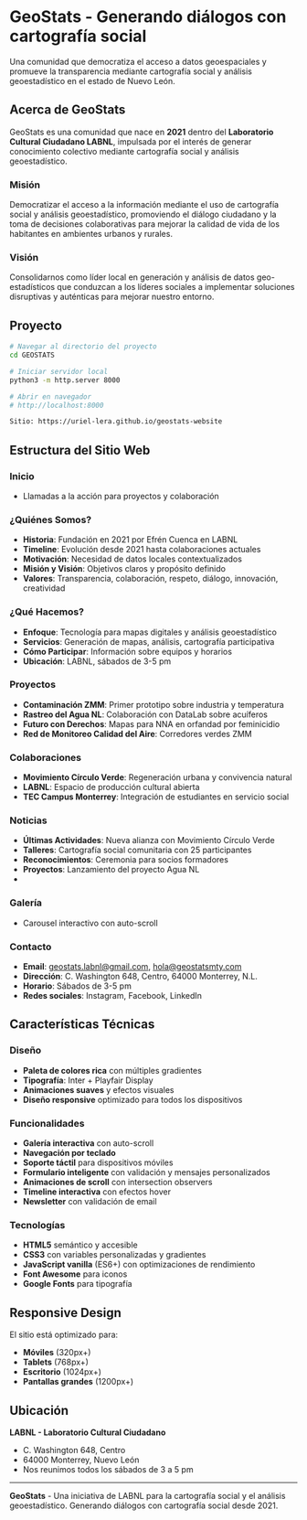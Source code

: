 # GeoStats - Generando diálogos con cartografía social

Una comunidad que democratiza el acceso a datos geoespaciales y promueve la transparencia mediante cartografía social y análisis geoestadístico en el estado de Nuevo León.

##  Acerca de GeoStats

GeoStats es una comunidad que nace en **2021** dentro del **Laboratorio Cultural Ciudadano LABNL**, impulsada por el interés de generar conocimiento colectivo mediante cartografía social y análisis geoestadístico.

###  Misión
Democratizar el acceso a la información mediante el uso de cartografía social y análisis geoestadístico, promoviendo el diálogo ciudadano y la toma de decisiones colaborativas para mejorar la calidad de vida de los habitantes en ambientes urbanos y rurales.

###  Visión
Consolidarnos como líder local en generación y análisis de datos geo-estadísticos que conduzcan a los líderes sociales a implementar soluciones disruptivas y auténticas para mejorar nuestro entorno.


##  Proyecto

```bash
# Navegar al directorio del proyecto
cd GEOSTATS

# Iniciar servidor local
python3 -m http.server 8000

# Abrir en navegador
# http://localhost:8000

Sitio: https://uriel-lera.github.io/geostats-website
```

##  Estructura del Sitio Web

###  Inicio
- Llamadas a la acción para proyectos y colaboración

### ¿Quiénes Somos?
- **Historia**: Fundación en 2021 por Efrén Cuenca en LABNL
- **Timeline**: Evolución desde 2021 hasta colaboraciones actuales
- **Motivación**: Necesidad de datos locales contextualizados
- **Misión y Visión**: Objetivos claros y propósito definido
- **Valores**: Transparencia, colaboración, respeto, diálogo, innovación, creatividad

###  ¿Qué Hacemos?
- **Enfoque**: Tecnología para mapas digitales y análisis geoestadístico
- **Servicios**: Generación de mapas, análisis, cartografía participativa
- **Cómo Participar**: Información sobre equipos y horarios
- **Ubicación**: LABNL, sábados de 3-5 pm

###  Proyectos
- **Contaminación ZMM**: Primer prototipo sobre industria y temperatura
- **Rastreo del Agua NL**: Colaboración con DataLab sobre acuíferos
- **Futuro con Derechos**: Mapas para NNA en orfandad por feminicidio
- **Red de Monitoreo Calidad del Aire**: Corredores verdes ZMM

###  Colaboraciones
- **Movimiento Círculo Verde**: Regeneración urbana y convivencia natural
- **LABNL**: Espacio de producción cultural abierta
- **TEC Campus Monterrey**: Integración de estudiantes en servicio social

###  Noticias
- **Últimas Actividades**: Nueva alianza con Movimiento Círculo Verde
- **Talleres**: Cartografía social comunitaria con 25 participantes
- **Reconocimientos**: Ceremonia para socios formadores
- **Proyectos**: Lanzamiento del proyecto Agua NL
- 
###  Galería
- Carousel interactivo con auto-scroll

###  Contacto
- **Email**: geostats.labnl@gmail.com, hola@geostatsmty.com
- **Dirección**: C. Washington 648, Centro, 64000 Monterrey, N.L.
- **Horario**: Sábados de 3-5 pm
- **Redes sociales**: Instagram, Facebook, LinkedIn

##  Características Técnicas

###  Diseño
- **Paleta de colores rica** con múltiples gradientes
- **Tipografía**: Inter + Playfair Display
- **Animaciones suaves** y efectos visuales
- **Diseño responsive** optimizado para todos los dispositivos

###  Funcionalidades
- **Galería interactiva** con auto-scroll 
- **Navegación por teclado** 
- **Soporte táctil** para dispositivos móviles
- **Formulario inteligente** con validación y mensajes personalizados
- **Animaciones de scroll** con intersection observers
- **Timeline interactiva** con efectos hover
- **Newsletter** con validación de email

###  Tecnologías

- **HTML5** semántico y accesible
- **CSS3** con variables personalizadas y gradientes
- **JavaScript vanilla** (ES6+) con optimizaciones de rendimiento
- **Font Awesome** para iconos
- **Google Fonts** para tipografía

##  Responsive Design

El sitio está optimizado para:
-  **Móviles** (320px+)
-  **Tablets** (768px+)
-  **Escritorio** (1024px+)
-  **Pantallas grandes** (1200px+)


##  Ubicación

**LABNL - Laboratorio Cultural Ciudadano**
- C. Washington 648, Centro
- 64000 Monterrey, Nuevo León
- Nos reunimos todos los sábados de 3 a 5 pm

---

**GeoStats** - Una iniciativa de LABNL para la cartografía social y el análisis geoestadístico. Generando diálogos con cartografía social desde 2021. 

